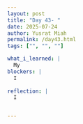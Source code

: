 ```yaml
---
layout: post
title: "Day 43- "
date: 2025-07-24
author: Yusrat Miah
permalink: /day43.html
tags: ["", "", ""]

what_i_learned: |
  My 
blockers: |
  I 
  
reflection: |
  I


---
```


